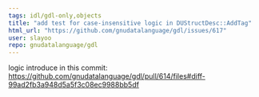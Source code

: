 ```yaml
---
tags: idl/gdl-only,objects
title: "add test for case-insensitive logic in DUStructDesc::AddTag"
html_url: "https://github.com/gnudatalanguage/gdl/issues/617"
user: slayoo
repo: gnudatalanguage/gdl
---
```


logic introduce in this commit: https://github.com/gnudatalanguage/gdl/pull/614/files#diff-99ad2fb3a948d5a5f3c08ec9988bb5df